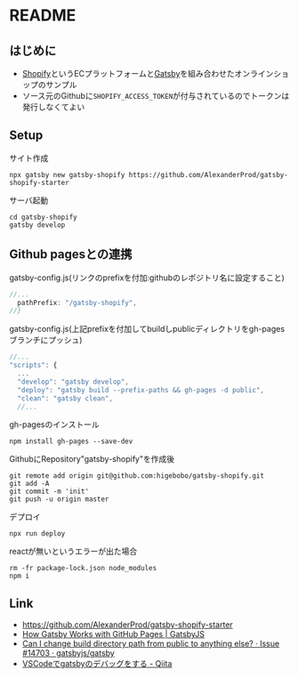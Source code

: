 # README

## はじめに

* [Shopify](https://www.shopify.jp/)というECプラットフォームと[Gatsby](https://gatsbyjs.com/)を組み合わせたオンラインショップのサンプル
* ソース元のGithubに`SHOPIFY_ACCESS_TOKEN`が付与されているのでトークンは発行しなくてよい

## Setup

サイト作成

```shell
npx gatsby new gatsby-shopify https://github.com/AlexanderProd/gatsby-shopify-starter
```

サーバ起動

```
cd gatsby-shopify
gatsby develop
```

## Github pagesとの連携

gatsby-config.js(リンクのprefixを付加:githubのレポジトリ名に設定すること)

```js
//...
  pathPrefix: "/gatsby-shopify",
//}
```

gatsby-config.js(上記prefixを付加してbuildしpublicディレクトリをgh-pagesブランチにプッシュ)

```js
//...
"scripts": {
  ...
  "develop": "gatsby develop",
  "deploy": "gatsby build --prefix-paths && gh-pages -d public",
  "clean": "gatsby clean",
  //...
```

gh-pagesのインストール

```shell
npm install gh-pages --save-dev
```

GithubにRepository"gatsby-shopify"を作成後

```shell
git remote add origin git@github.com:higebobo/gatsby-shopify.git
git add -A
git commit -m 'init'
git push -u origin master
```

デプロイ

```
npx run deploy
```

reactが無いというエラーが出た場合

```
rm -fr package-lock.json node_modules
npm i
```

## Link

* [ https://github\.com/AlexanderProd/gatsby\-shopify\-starter
](https://www.gatsbyjs.org/starters/AlexanderProd/gatsby-shopify-starter/)
* [How Gatsby Works with GitHub Pages \| GatsbyJS](https://www.gatsbyjs.org/docs/how-gatsby-works-with-github-pages/)
* [Can I change build directory path from public to anything else? · Issue \#14703 · gatsbyjs/gatsby](https://github.com/gatsbyjs/gatsby/issues/14703)
* [VSCodeでgatsbyのデバッグをする \- Qiita](https://qiita.com/3S_Laboo/items/8a963cd87d917a8bd3c9)
